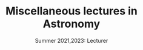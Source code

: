 ---
layout: page
title: "Miscellaneous lectures in Astronomy"
subtitle: "Summer 2021,2023: Lecturer"
description: "Invited lecturer at the preparation camp for IAO 2021,2023."
summary: |-
    Gave lectures on various topics. Aimed at early high school students.

    Also marked student papers at the end of the camp.
detail: false
host: prep-olymp
year: 2021/2023
---